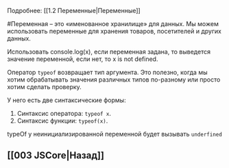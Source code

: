 Подробнее: [[1.2 Переменные|Переменные]]

#Переменная – это «именованное хранилище» для данных. Мы можем использовать переменные для хранения товаров, посетителей и других данных.

Использовать console.log(x), если переменная задана, то выведется значение переменной, если нет, то x is not defined.

Оператор `typeof` возвращает тип аргумента. Это полезно, когда мы хотим обрабатывать значения различных типов по-разному или просто хотим сделать проверку.

У него есть две синтаксические формы:

1.  Синтаксис оператора: `typeof x`.
2.  Синтаксис функции: `typeof(x)`.

typeOf у неинициализированной переменной будет вызывать `underfined`

## [[003 JSCore|Назад]]